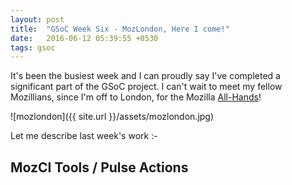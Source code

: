 ```yaml
---
layout: post
title:  "GSoC Week Six - MozLondon, Here I come!"
date:   2016-06-12 05:39:55 +0530
tags: gsoc
---
```

It's been the busiest week and I can proudly say I've completed a significant part of the GSoC project. I can't wait to meet my fellow Mozillians, since I'm off to London, for the Mozilla [All-Hands](https://wiki.mozilla.org/All_Hands)!

![mozlondon]({{ site.url }}/assets/mozlondon.jpg)

Let me describe last week's work :-

## MozCI Tools / Pulse Actions


